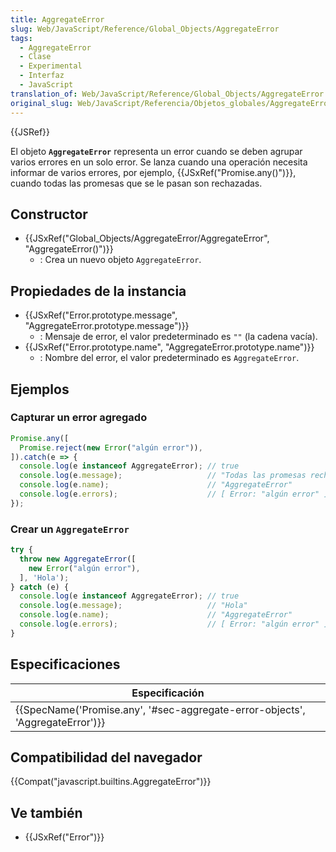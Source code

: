 ```yaml
---
title: AggregateError
slug: Web/JavaScript/Reference/Global_Objects/AggregateError
tags:
  - AggregateError
  - Clase
  - Experimental
  - Interfaz
  - JavaScript
translation_of: Web/JavaScript/Reference/Global_Objects/AggregateError
original_slug: Web/JavaScript/Referencia/Objetos_globales/AggregateError
---
```


{{JSRef}}

El objeto **`AggregateError`** representa un error cuando se deben agrupar varios errores en un solo error. Se lanza cuando una operación necesita informar de varios errores, por ejemplo, {{JSxRef("Promise.any()")}}, cuando todas las promesas que se le pasan son rechazadas.

## Constructor

- {{JSxRef("Global_Objects/AggregateError/AggregateError", "AggregateError()")}}
  - : Crea un nuevo objeto `AggregateError`.

## Propiedades de la instancia

- {{JSxRef("Error.prototype.message", "AggregateError.prototype.message")}}
  - : Mensaje de error, el valor predeterminado es `""` (la cadena vacía).
- {{JSxRef("Error.prototype.name", "AggregateError.prototype.name")}}
  - : Nombre del error, el valor predeterminado es `AggregateError`.

## Ejemplos

### Capturar un error agregado

```js
Promise.any([
  Promise.reject(new Error("algún error")),
]).catch(e => {
  console.log(e instanceof AggregateError); // true
  console.log(e.message);                   // "Todas las promesas rechazadas"
  console.log(e.name);                      // "AggregateError"
  console.log(e.errors);                    // [ Error: "algún error" ]
});
```

### Crear un `AggregateError`

```js
try {
  throw new AggregateError([
    new Error("algún error"),
  ], 'Hola');
} catch (e) {
  console.log(e instanceof AggregateError); // true
  console.log(e.message);                   // "Hola"
  console.log(e.name);                      // "AggregateError"
  console.log(e.errors);                    // [ Error: "algún error" ]
}
```

## Especificaciones

| Especificación                                                                                           |
| -------------------------------------------------------------------------------------------------------- |
| {{SpecName('Promise.any', '#sec-aggregate-error-objects', 'AggregateError')}} |

## Compatibilidad del navegador

{{Compat("javascript.builtins.AggregateError")}}

## Ve también

- {{JSxRef("Error")}}

